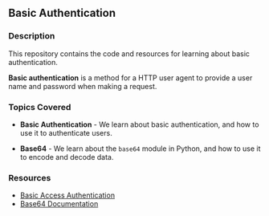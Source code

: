 ## Basic Authentication

### Description
This repository contains the code and resources for learning about basic authentication.

**Basic authentication** is a method for a HTTP user agent to provide a user name and password when making a request.

### Topics Covered

- **Basic Authentication** - We learn about basic authentication, and how to use it to authenticate users.

- **Base64** - We learn about the `base64` module in Python, and how to use it to encode and decode data.

### Resources

- [Basic Access Authentication](https://en.wikipedia.org/wiki/Basic_access_authentication)
- [Base64 Documentation](https://docs.python.org/3/library/base64.html)